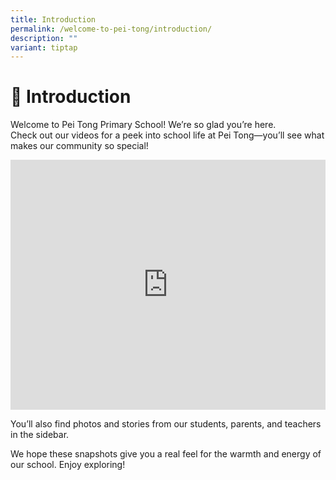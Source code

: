 ```yaml
---
title: Introduction
permalink: /welcome-to-pei-tong/introduction/
description: ""
variant: tiptap
---
```

<h1>🌱 Introduction</h1>
<p>Welcome to Pei Tong Primary School! We’re so glad you’re here.
<br>Check out our videos for a peek into school life at Pei Tong—you’ll see
what makes our community so special!</p>
<div class="iframe-wrapper">
<iframe height="400" width="100%" allowfullscreen="true" frameborder="0" src="https://www.youtube.com/embed/videoseries?si=XAD1cWQdn9iWU4dc&amp;list=PLMqAnzSGDRwx2WPsZ6arFoxzcga2Yd0n_"></iframe>
</div>
<p>You’ll also find photos and stories from our students, parents, and teachers
in the sidebar.</p>
<p>We hope these snapshots give you a real feel for the warmth and energy
of our school. Enjoy exploring!</p>